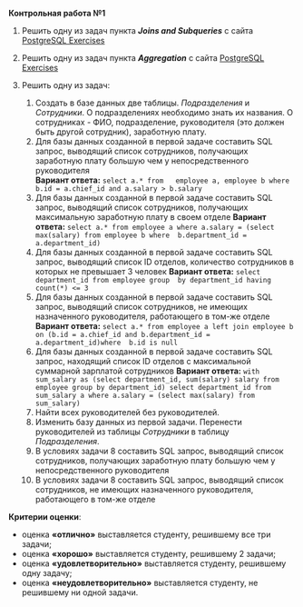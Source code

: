 **Контрольная работа №1**  

1. Решить одну из задач пункта _**Joins and Subqueries**_ с сайта [PostgreSQL Exercises](https://www.pgexercises.com)  

1. Решить одну из задач пункта _**Aggregation**_ с сайта [PostgreSQL Exercises](https://www.pgexercises.com)  

1. Решить одну из задач:

   1. Создать в базе данных две таблицы. *Подразделения* и *Сотрудники*. О подразделениях необходимо знать их названия. О сотрудниках - ФИО, подразделение, руководителя (это должен быть другой сотрудник), заработную плату.
   1. Для базы данных созданной в первой задаче составить SQL запрос, выводящий список сотрудников, получающих заработную плату большую чем у непосредственного руководителя  
   **Вариант ответа:** `select a.* from   employee a, employee b where b.id = a.chief_id and a.salary > b.salary`  
   1. Для базы данных созданной в первой задаче составить SQL запрос, выводящий список сотрудников, получающих максимальную заработную плату в своем отделе
   **Вариант ответа:** `select a.* from employee a where a.salary = (select max(salary) from employee b where  b.department_id = a.department_id)` 
   1. Для базы данных созданной в первой задаче составить SQL запрос, выводящий список ID отделов, количество сотрудников в которых не превышает 3 человек
   **Вариант ответа:** `select department_id from employee group  by department_id having count(*) <= 3` 
   1. Для базы данных созданной в первой задаче составить SQL запрос, выводящий список сотрудников, не имеющих назначенного руководителя, работающего в том-же отделе
   **Вариант ответа:** `select a.* from employee a left join employee b on (b.id = a.chief_id and b.department_id = a.department_id)where  b.id is null` 
   1. Для базы данных созданной в первой задаче составить SQL запрос, находящий список ID отделов с максимальной суммарной зарплатой сотрудников
   **Вариант ответа:** `with sum_salary as (select department_id, sum(salary) salary from employee group by department_id) select department_id from sum_salary a where a.salary = (select max(salary) from sum_salary)` 
   1. Найти всех руководителей без руководителей.
   1. Изменить базу данных из первой задачи. Перенести руководителей из таблицы *Сотрудники* в таблицу *Подразделения*.
   1. В условиях задачи 8 составить SQL запрос, выводящий список сотрудников, получающих заработную плату большую чем у непосредственного руководителя
   1. В условиях задачи 8 составить SQL запрос, выводящий список сотрудников, не имеющих назначенного руководителя, работающего в том-же отделе

**Критерии оценки**:

- оценка **«отлично»** выставляется студенту, решившему все три задачи;  
- оценка **«хорошо»** выставляется студенту, решившему 2 задачи;  
- оценка **«удовлетворительно»** выставляется студенту, решившему одну задачу;  
- оценка **«неудовлетворительно»** выставляется студенту, не решившему ни одной задачи.  
